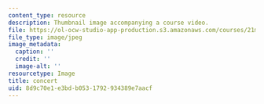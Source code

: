 ```yaml
---
content_type: resource
description: Thumbnail image accompanying a course video.
file: https://ol-ocw-studio-app-production.s3.amazonaws.com/courses/21m-342-composing-for-jazz-orchestra-fall-2008/8d9c70e1e3bdb0531792934389e7aacf_concert.jpg
file_type: image/jpeg
image_metadata:
  caption: ''
  credit: ''
  image-alt: ''
resourcetype: Image
title: concert
uid: 8d9c70e1-e3bd-b053-1792-934389e7aacf
---
```

